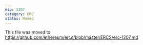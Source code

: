 ```yaml
---
eip: 1207
category: ERC
status: Moved
---
```


This file was moved to https://github.com/ethereum/ercs/blob/master/ERCS/erc-1207.md
